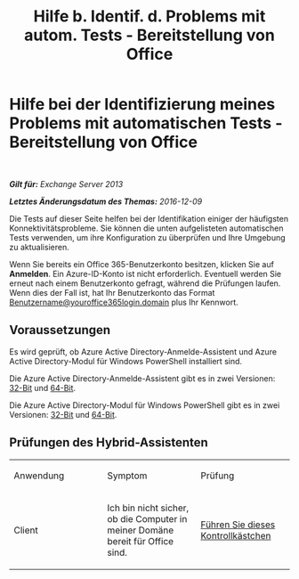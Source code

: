 ﻿---
title: 'Hilfe b. Identif. d. Problems mit autom. Tests - Bereitstellung von Office'
TOCTitle: Hilfe bei der Identifizierung meines Problems mit automatischen Tests - Bereitstellung von Office
ms:assetid: 77d4587c-7fd5-4231-931e-3d6608e622f4
ms:mtpsurl: https://technet.microsoft.com/de-de/library/Dn793978(v=EXCHG.150)
ms:contentKeyID: 62633024
ms.date: 05/22/2018
mtps_version: v=EXCHG.150
ms.translationtype: MT
---

# Hilfe bei der Identifizierung meines Problems mit automatischen Tests - Bereitstellung von Office

 

_**Gilt für:** Exchange Server 2013_

_**Letztes Änderungsdatum des Themas:** 2016-12-09_

Die Tests auf dieser Seite helfen bei der Identifikation einiger der häufigsten Konnektivitätsprobleme. Sie können die unten aufgelisteten automatischen Tests verwenden, um ihre Konfiguration zu überprüfen und Ihre Umgebung zu aktualisieren.

Wenn Sie bereits ein Office 365-Benutzerkonto besitzen, klicken Sie auf **Anmelden**. Ein Azure-ID-Konto ist nicht erforderlich. Eventuell werden Sie erneut nach einem Benutzerkonto gefragt, während die Prüfungen laufen. Wenn dies der Fall ist, hat Ihr Benutzerkonto das Format Benutzername@youroffice365login.domain plus Ihr Kennwort.

## Voraussetzungen

Es wird geprüft, ob Azure Active Directory-Anmelde-Assistent und Azure Active Directory-Modul für Windows PowerShell installiert sind.

Die Azure Active Directory-Anmelde-Assistent gibt es in zwei Versionen: [32-Bit](https://go.microsoft.com/fwlink/?linkid=286261) und [64-Bit](https://go.microsoft.com/fwlink/?linkid=286262).

Die Azure Active Directory-Modul für Windows PowerShell gibt es in zwei Versionen: [32-Bit](https://go.microsoft.com/fwlink/?linkid=286258) und [64-Bit](https://go.microsoft.com/fwlink/?linkid=286259).

## Prüfungen des Hybrid-Assistenten


<table>
<colgroup>
<col style="width: 33%" />
<col style="width: 33%" />
<col style="width: 33%" />
</colgroup>
<tbody>
<tr class="odd">
<td><p>Anwendung</p></td>
<td><p>Symptom</p></td>
<td><p>Prüfung</p></td>
</tr>
<tr class="even">
<td><p>Client</p></td>
<td><p>Ich bin nicht sicher, ob die Computer in meiner Domäne bereit für Office sind.</p></td>
<td><p><a href="https://go.microsoft.com/?linkid=9834911">Führen Sie dieses Kontrollkästchen</a></p></td>
</tr>
</tbody>
</table>

